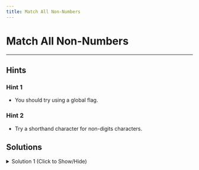 ```yaml
---
title: Match All Non-Numbers
---
```

# Match All Non-Numbers


---
## Hints

### Hint 1

* You should try using a global flag.

### Hint 2

* Try a shorthand character for non-digits characters.

## Solutions

<details><summary>Solution 1 (Click to Show/Hide)</summary>

```javascript
let noNumRegex = /\D/g;
```

#### Code Explanation

* The `\D` shorthand character is used to match non-digits characters, it has the same result as using `[^0-9]`;
</details>
